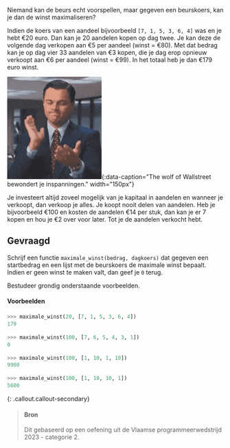 Niemand kan de beurs echt voorspellen, maar gegeven een beurskoers, kan je dan de winst maximaliseren?

Indien de koers van een aandeel bijvoorbeeld `[7, 1, 5, 3, 6, 4]` was en je hebt €20 euro. Dan kan je 20 aandelen kopen op dag twee. Je kan deze de volgende dag verkopen aan €5 per aandeel (winst = €80). Met dat bedrag kan je op dag vier 33 aandelen van €3 kopen, die je dag erop opnieuw verkoopt aan €6 per aandeel (winst = €99). In het totaal heb je dan €179 euro winst. 

!["The wolf of Wallstreet bewondert je inspanningen."](media/wolf.gif "The wolf of Wallstreet bewondert je inspanningen."){:data-caption="The wolf of Wallstreet bewondert je inspanningen." width="150px"}

Je investeert altijd zoveel mogelijk van je kapitaal in aandelen en wanneer je verkoopt, dan verkoop je alles. Je koopt nooit delen van aandelen. Heb je bijvoorbeeld €100 en kosten de aandelen €14 per stuk, dan kan je er 7 kopen en hou je €2 over voor later. Tot je de aandelen verkocht hebt.

## Gevraagd
Schrijf een functie `maximale_winst(bedrag, dagkoers)` dat gegeven een startbedrag en een lijst met de beurskoers de maximale winst bepaalt. Indien er geen winst te maken valt, dan geef je `0` terug.

Bestudeer grondig onderstaande voorbeelden.

#### Voorbeelden

```python
>>> maximale_winst(20, [7, 1, 5, 3, 6, 4])
179
```

```python
>>> maximale_winst(100, [7, 6, 5, 4, 3, 1])
0
```

```python
>>> maximale_winst(100, [1, 10, 1, 10])
9900
```

```python
>>> maximale_winst(100, [1, 10, 10, 1])
5600
```


{: .callout.callout-secondary}
>#### Bron
> Dit gebaseerd op een oefening uit de Vlaamse programmeerwedstrijd 2023 - categorie 2.